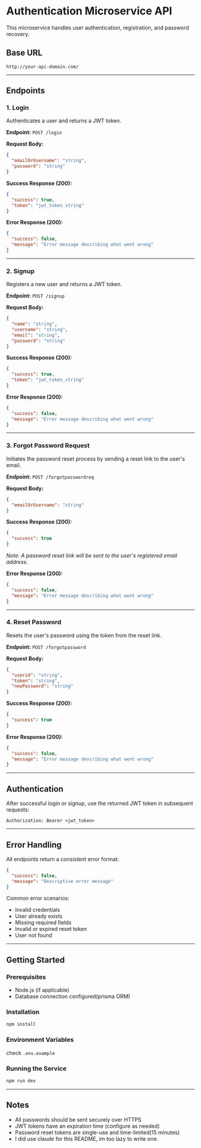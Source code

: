 # Authentication Microservice API

This microservice handles user authentication, registration, and password recovery.

## Base URL
```
http://your-api-domain.com/
```

---

## Endpoints

### 1. Login

Authenticates a user and returns a JWT token.

**Endpoint:** `POST /login`

**Request Body:**
```json
{
  "emailOrUsername": "string",
  "password": "string"
}
```

**Success Response (200):**
```json
{
  "success": true,
  "token": "jwt_token_string"
}
```

**Error Response (200):**
```json
{
  "success": false,
  "message": "Error message describing what went wrong"
}
```

---

### 2. Signup

Registers a new user and returns a JWT token.

**Endpoint:** `POST /signup`

**Request Body:**
```json
{
  "name": "string",
  "username": "string",
  "email": "string",
  "password": "string"
}
```

**Success Response (200):**
```json
{
  "success": true,
  "token": "jwt_token_string"
}
```

**Error Response (200):**
```json
{
  "success": false,
  "message": "Error message describing what went wrong"
}
```

---

### 3. Forgot Password Request

Initiates the password reset process by sending a reset link to the user's email.

**Endpoint:** `POST /forgotpasswordreq`

**Request Body:**
```json
{
  "emailOrUsername": "string"
}
```

**Success Response (200):**
```json
{
  "success": true
}
```
*Note: A password reset link will be sent to the user's registered email address.*

**Error Response (200):**
```json
{
  "success": false,
  "message": "Error message describing what went wrong"
}
```

---

### 4. Reset Password

Resets the user's password using the token from the reset link.

**Endpoint:** `POST /forgotpassword`

**Request Body:**
```json
{
  "userid": "string",
  "token": "string",
  "newPassword": "string"
}
```

**Success Response (200):**
```json
{
  "success": true
}
```

**Error Response (200):**
```json
{
  "success": false,
  "message": "Error message describing what went wrong"
}
```

---

## Authentication

After successful login or signup, use the returned JWT token in subsequent requests:

```
Authorization: Bearer <jwt_token>
```

---

## Error Handling

All endpoints return a consistent error format:
```json
{
  "success": false,
  "message": "Descriptive error message"
}
```

Common error scenarios:
- Invalid credentials
- User already exists
- Missing required fields
- Invalid or expired reset token
- User not found

---

## Getting Started

### Prerequisites
- Node.js (if applicable)
- Database connection configured(prisma ORM)

### Installation
```bash
npm install
```

### Environment Variables
check ```.env.example```

### Running the Service
```bash
npm run dev
```

---

## Notes
- All passwords should be sent securely over HTTPS
- JWT tokens have an expiration time (configure as needed)
- Password reset tokens are single-use and time-limited(15 minutes)
- I did use claude for this README, im too lazy to write one.